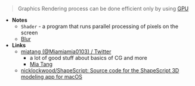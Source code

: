 > Graphics Rendering process can be done efficient only by using [GPU](../Hardware/Components/GPU.md)

- **Notes**
	- `Shader` - a program that runs parallel processing of pixels on the screen
	- [Blur](Blur.md)
- **Links**
	- [miatang (@Miamiamia0103) / Twitter](https://mobile.twitter.com/Miamiamia0103)
		- a lot of good stuff about basics of CG and more
		- [Mia Tang](https://mia-tang.com/#/about)
	- [nicklockwood/ShapeScript: Source code for the ShapeScript 3D modeling app for macOS](https://github.com/nicklockwood/ShapeScript)